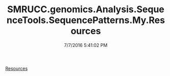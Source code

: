 ﻿---
title: SMRUCC.genomics.Analysis.SequenceTools.SequencePatterns.My.Resources
date: 7/7/2016 5:41:02 PM
---

[Resources](T-SMRUCC.genomics.Analysis.SequenceTools.SequencePatterns.My.Resources.Resources.html)
